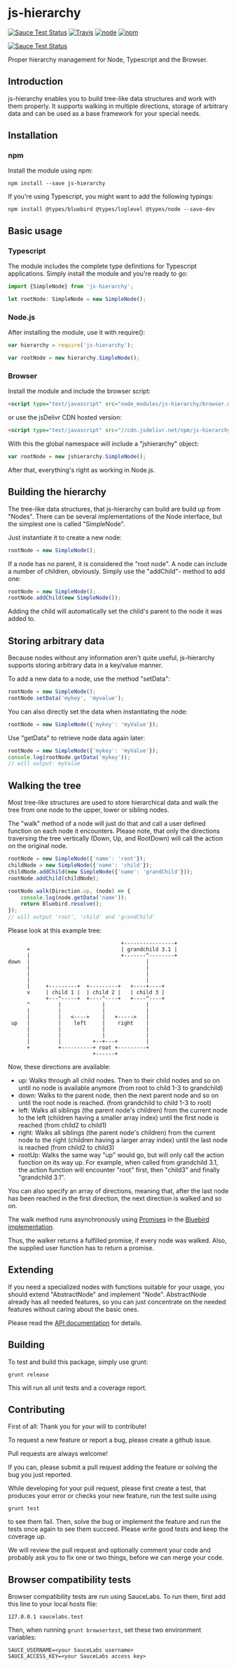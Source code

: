 # js-hierarchy

[![Sauce Test Status](https://saucelabs.com/buildstatus/js-hierarchy)](https://saucelabs.com/u/dodevops)
[![Travis](https://img.shields.io/travis/dodevops/js-hierarchy.svg)](https://travis-ci.org/dodevops/js-hierarchy)
[![node](https://img.shields.io/node/v/js-hierarchy.svg)](https://www.npmjs.com/package/js-hierarchy)
[![npm](https://img.shields.io/npm/v/js-hierarchy.svg)](https://www.npmjs.com/package/js-hierarchy)

[![Sauce Test Status](https://saucelabs.com/browser-matrix/js-hierarchy.svg)](https://saucelabs.com/u/js-hierarchy)

Proper hierarchy management for Node, Typescript and the Browser.

## Introduction

js-hierarchy enables you to build tree-like data structures and work
with them properly. It supports walking in multiple directions,
storage of arbitrary data and can be used as a base framework for
your special needs.

## Installation

### npm

Install the module using npm:

    npm install --save js-hierarchy

If you're using Typescript, you might want to add the following typings:

    npm install @types/bluebird @types/loglevel @types/node --save-dev

## Basic usage

### Typescript

The module includes the complete type definitions for Typescript
applications. Simply install the module and you're ready to go:

```typescript
import {SimpleNode} from 'js-hierarchy';

let rootNode: SimpleNode = new SimpleNode();
```

### Node.js

After installing the module, use it with require():

```javascript
var hierarchy = require('js-hierarchy');

var rootNode = new hierarchy.SimpleNode();
```

### Browser

Install the module and include the browser script:

```html
<script type="text/javascript" src="node_modules/js-hierarchy/browser.min.js"></script>
```

or use the jsDelivr CDN hosted version:
```html
<script type="text/javascript" src="//cdn.jsdelivr.net/npm/js-hierarchy/browser.min.js"></script>
```

With this the global namespace will include a "jshierarchy" object:

```javascript
var rootNode = new jshierarchy.SimpleNode();
```

After that, everything's right as working in Node.js.

## Building the hierarchy

The tree-like data structures, that js-hierarchy can build are build
up from "Nodes". There can be several implementations of the Node
interface, but the simplest one is called "SimpleNode".

Just instantiate it to create a new node:

```javascript
rootNode = new SimpleNode();
```

If a node has no parent, it is considered the "root node". A node can
include a number of children, obviously. Simply use the "addChild"-
method to add one:

```javascript
rootNode = new SimpleNode();
rootNode.addChild(new SimpleNode());
```

Adding the child will automatically set the child's parent to
the node it was added to.

## Storing arbitrary data

Because nodes without any information aren't quite useful, js-hierarchy
supports storing arbitrary data in a key/value manner.

To add a new data to a node, use the method "setData":

```javascript
rootNode = new SimpleNode();
rootNode.setData('mykey', 'myvalue');
```

You can also directly set the data when instantiating the node:

```javascript
rootNode = new SimpleNode({'mykey': 'myValue'});
```

Use "getData" to retrieve node data again later:

```javascript
rootNode = new SimpleNode({'mykey': 'myValue'});
console.log(rootNode.getData('mykey'));
// will output: myValue
```

## Walking the tree

Most tree-like structures are used to store hierarchical data
and walk the tree from one node to the upper, lower or sibling nodes.

The "walk" method of a node will just do that and call a user
defined function on each node it encounters. Please note, that only the
directions traversing the tree vertically (Down, Up, and RootDown)
will call the action on the original node.

```javascript
rootNode = new SimpleNode({'name': 'root'});
childNode = new SimpleNode({'name': 'child'});
childNode.addChild(new SimpleNode({'name': 'grandChild'}));
rootNode.addChild(childNode);

rootNode.walk(Direction.up, (node) => {
    console.log(node.getData('name'));
    return Bluebird.resolve();
});
// will output 'root', 'child' and 'grandChild'
```

Please look at this example tree:

```
                                    +----------------+
      +                             | grandchild 3.1 |
      |                             +-------^--------+
down  |                                     |
      |                                     |
      |                                     |
      |                                     |
      |     +---------+  +---------+   +----+----+
      v     | child 1 |  | child 2 |   | child 3 |
            +---^-----+  +----^----+   +----^----+
      ^         |             |             |
      |         |             |             |
      |         |   <----+    |   +----->   |
 up   |         |    left     |    right    |
      |         |             |             |
      |         |             |             |
      |         |          +--+---+         |
      +         +----------+ root +---------+
                           +------+
```

Now, these directions are available:

* up: Walks through all child nodes. Then to their child nodes and
  so on until no node is available anymore (from root to child 1-3
  to grandchild)
* down: Walks to the parent node, then the next parent node and so on
  until the root node is reached. (from grandchild to child 1-3 to root)
* left: Walks all siblings (the parent node's children) from the current
  node to the left (children having a smaller array index) until the
  first node is reached (from child2 to child1)
* right: Walks all siblings (the parent node's children) from the current
  node to the right (children having a larger array index) until the
  last node is reached (from child2 to child3)
* rootUp: Walks the same way "up" would go, but will only call the action
  function on its way up. For example, when called from grandchild 3.1, the
  action function will encounter "root" first, then "child3" and finally
  "grandchild 3.1".

You can also specify an array of directions, meaning that, after the
last node has been reached in the first direction, the next direction
is walked and so on.

The walk method runs asynchronously using [Promises](https://promisesaplus.com/)
in the [Bluebird implementation](http://bluebirdjs.com/docs/getting-started.html).

Thus, the walker returns a fulfilled promise, if every node was walked. Also, the
supplied user function has to return a promise.

## Extending

If you need a specialized nodes with functions suitable for your
usage, you should extend "AbstractNode" and implement "Node".
AbstractNode already has all needed features, so you can just
concentrate on the needed features without caring about the basic
ones.

Please read the
[API documentation](https://dodevops.github.io/js-hierarchy/doc/) for details.

## Building

To test and build this package, simply use grunt:

    grunt release

This will run all unit tests and a coverage report.

## Contributing

First of all: Thank you for your will to contribute!

To request a new feature or report a bug, please
create a github issue.

Pull requests are always welcome!

If you can, please submit a pull request adding the feature
or solving the bug you just reported.

While developing for your pull request, please first create a test, that
produces your error or checks your new feature, run the test suite
using

    grunt test

to see them fail. Then, solve the bug or implement the feature and
run the tests once again to see them succeed. Please write good tests
and keep the coverage up.

We will review the pull request and optionally comment your code
and probably ask you to fix one or two things, before we can merge
your code.

## Browser compatibility tests

Browser compatibility tests are run using SauceLabs. To run them,
first add this line to your local hosts file:

    127.0.0.1 saucelabs.test

Then, when running ```grunt browsertest```, set these two environment
variables:

    SAUCE_USERNAME=<your SauceLabs username>
    SAUCE_ACCESS_KEY=<your SauceLabs access key>